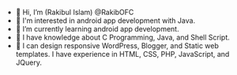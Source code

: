 - 👋 Hi, I’m (Rakibul Islam) @RakibOFC
- 👀 I'm interested in android app development with Java.
- 🌱 I’m currently learning android app development.
- 🙇 I have knowledge about C Programming, Java, and Shell Script.
- 💞️ I can design responsive WordPress, Blogger, and Static web templates. I have experience in HTML, CSS, PHP, JavaScript, and JQuery. 

<!---
RakibOFC/RakibOFC is a ✨ special ✨ repository because its `README.md` (this file) appears on your GitHub profile.
You can click the Preview link to take a look at your changes.
--->
